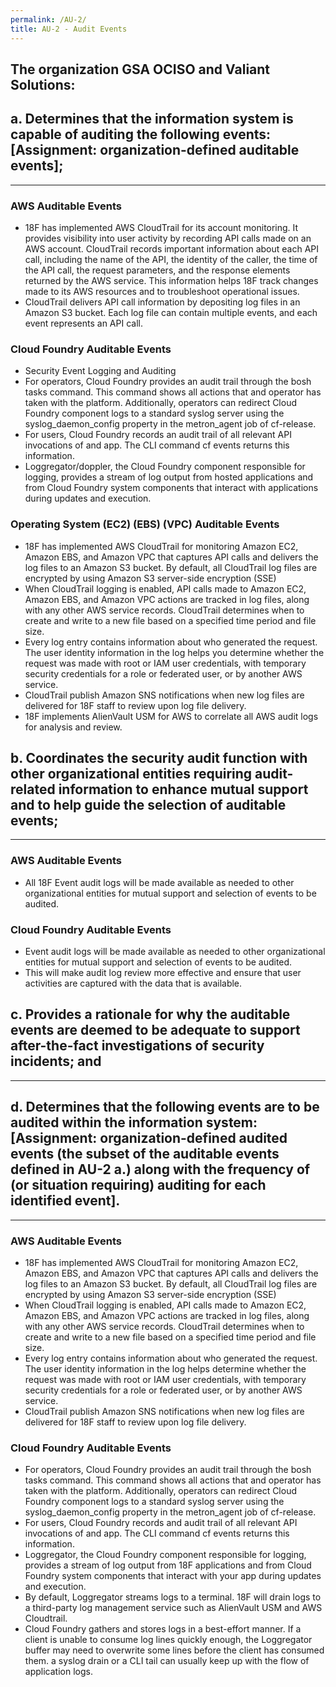 ```yaml
---
permalink: /AU-2/
title: AU-2 - Audit Events
---
```

## The organization GSA OCISO and Valiant Solutions&colon;
## a. Determines that the information system is capable of auditing the following events&colon; [Assignment&colon; organization-defined auditable events];  
* * *   
### AWS Auditable Events  
* 18F has implemented AWS CloudTrail for its account monitoring. It provides visibility into user activity by recording API calls made on an AWS account. CloudTrail records important information about each API call, including the name of the API, the identity of the caller, the time of the API call, the request parameters, and the response elements returned by the AWS service. This information helps 18F track changes made to its AWS resources and to troubleshoot operational issues.  
* CloudTrail delivers API call information by depositing log files in an Amazon S3 bucket.  Each log file can contain multiple events, and each event represents an API call.  
  
### Cloud Foundry Auditable Events  
* Security Event Logging and Auditing  
* For operators, Cloud Foundry provides an audit trail through the bosh tasks command. This command shows all actions that and operator has taken with the platform. Additionally, operators can redirect Cloud Foundry component logs to a standard syslog server using the syslog_daemon_config property in the metron_agent job of cf-release.  
* For users, Cloud Foundry records an audit trail of all relevant API invocations of and app. The CLI command cf events returns this information.  
* Loggregator/doppler, the Cloud Foundry component responsible for logging, provides a stream of log output from hosted applications and from Cloud Foundry system components that interact with applications during updates and execution.  
  
### Operating System (EC2) (EBS) (VPC) Auditable Events  
* 18F has implemented AWS CloudTrail for monitoring Amazon EC2, Amazon EBS, and Amazon VPC  that captures API calls and delivers the log files to an Amazon S3 bucket. By default, all CloudTrail log files are encrypted by using Amazon S3 server-side encryption (SSE)  
* When CloudTrail logging is enabled, API calls made to Amazon EC2, Amazon EBS, and Amazon VPC actions are tracked in log files, along with any other AWS service records. CloudTrail determines when to create and write to a new file based on a specified time period and file size.  
* Every log entry contains information about who generated the request. The user identity information in the log helps you determine whether the request was made with root or IAM user credentials, with temporary security credentials for a role or federated user, or by another AWS service.  
* CloudTrail publish Amazon SNS notifications when new log files are delivered for 18F staff to review upon log file delivery.  
* 18F implements AlienVault USM for AWS to correlate all AWS audit logs for analysis and review.  
  
## b. Coordinates the security audit function with other organizational entities requiring audit-related information to enhance mutual support and to help guide the selection of auditable events;  
* * *   
### AWS Auditable Events  
* All 18F Event audit logs will be made available as needed to other organizational entities for mutual support and selection of events to be audited.  
  
### Cloud Foundry Auditable Events  
* Event audit logs will be made available as needed to other organizational entities for mutual support and selection of events to be audited.  
* This will make audit log review more effective and ensure that user activities are captured with the data that is available.  
  
## c. Provides a rationale for why the auditable events are deemed to be adequate to support after-the-fact investigations of security incidents; and  
* * *   
## d. Determines that the following events are to be audited within the information system&colon; [Assignment&colon; organization-defined audited events (the subset of the auditable events defined in AU-2 a.) along with the frequency of (or situation requiring) auditing for each identified event].  
* * *   
### AWS Auditable Events  
* 18F has implemented AWS CloudTrail for monitoring Amazon EC2, Amazon EBS, and Amazon VPC  that captures API calls and delivers the log files to an Amazon S3 bucket. By default, all CloudTrail  log files are encrypted by using Amazon S3 server-side encryption (SSE)  
* When CloudTrail logging is enabled, API calls made to Amazon EC2, Amazon EBS, and Amazon VPC actions are tracked in log files, along with any other AWS service records. CloudTrail determines when to create and write to a new file based on a specified time period and file size.  
* Every log entry contains information about who generated the request. The user identity information in the log helps  determine whether the request was made with root or IAM user credentials, with temporary security credentials for a role or federated user, or by another AWS service.  
* CloudTrail publish Amazon SNS notifications when new log files are delivered for 18F staff to review upon log file delivery.  
  
### Cloud Foundry Auditable Events  
* For operators, Cloud Foundry provides an audit trail through the bosh tasks command. This command shows all actions that and operator has taken with the platform. Additionally, operators can redirect Cloud Foundry component logs to a standard syslog server using the syslog_daemon_config property in the metron_agent job of cf-release.  
* For users, Cloud Foundry records and audit trail of all relevant API invocations of and app. The CLI command cf events returns this information.  
* Loggregator, the Cloud Foundry component responsible for logging, provides a stream of log output from 18F applications and from Cloud Foundry system components that interact with your app during updates and execution.  
* By default, Loggregator streams logs to a terminal. 18F will drain logs to a third-party log management service such as AlienVault USM and AWS Cloudtrail.  
* Cloud Foundry gathers and stores logs in a best-effort manner. If a client is unable to consume log lines quickly enough, the Loggregator buffer may need to overwrite some lines before the client has consumed them. a syslog drain or a CLI tail can usually keep up with the flow of application logs.  
  
